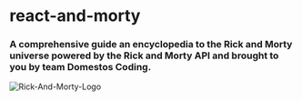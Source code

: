 # react-and-morty

### A comprehensive guide an encyclopedia to the Rick and Morty universe powered by the Rick and Morty API and brought to you by team Domestos Coding.

![Rick-And-Morty-Logo](https://github.com/CodecoolGlobal/react-and-morty-react-FZF-Dev/assets/109275872/f86761fa-95c3-466d-8822-68f072e5c513)
